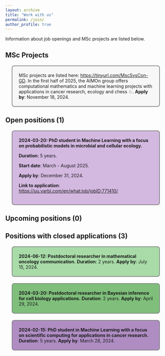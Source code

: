 ```yaml
---
layout: archive
title: "Work with us"
permalink: /join/
author_profile: true
---
```


Information about job openings and MSc projects are listed below.
  
## MSc Projects
<div style="background-color: #f7f7f7; border: 2px solid gray; border-radius: 8px; padding: 20px; margin: 20px;">
MSc projects are listed here: <a href="https://tinyurl.com/MscSysCon-GD">https://tinyurl.com/MscSysCon-GD</a>. 
In the first half of 2025, the AIMOn group offers computational mathematics and machine learning projects with applications in cancer research, ecology and chess ♘. <b>Apply by</b>: November 18, 2024. <br> 
</div>

## Open positions (1)
<div style="background-color: #d3b8e0 ; border: 2px solid gray; border-radius: 8px; padding: 20px; margin: 20px;">
<strong> 2024-03-20: PhD student in Machine Learning with a focus on probabilistic models in microbial and cellular ecology. </strong> 

<b>Duration</b>: 5 years. 

<b>Start date</b>: March - August 2025. 

<b>Apply by</b>: December 31, 2024.<br>

<b>Link to application</b>: <a href="https://uu.varbi.com/en/what:job/jobID:771410/">https://uu.varbi.com/en/what:job/jobID:771410/</a>
</div>

## Upcoming positions (0)

## Positions with closed applications (3)

<div style="background-color:#a8dba7; border: 2px solid gray; border-radius: 8px; padding: 20px; margin: 20px;">
<strong> 2024-06-12: Postdoctoral researcher in mathematical oncology communication.</strong> 
<b>Duration</b>: 2 years. <b>Apply by</b>: July 15, 2024. <br> 
</div>

<div style="background-color: #7fbf7b; border: 2px solid gray; border-radius: 8px; padding: 20px; margin: 20px;">
<strong> 2024-03-20: Postdoctoral researcher in Bayesian inference for cell biology applications.</strong> 
<b>Duration</b>: 2 years. <b>Apply by</b>: April 29, 2024.<br>
</div>

<div style="background-color: #af8dc3; border: 2px solid gray; border-radius: 8px; padding: 20px; margin: 20px;">
<strong> 2024-02-15: PhD student in Machine Learning with a focus on scientific computing for applications in cancer research.</strong>
<b>Duration</b>: 5 years. <b>Apply by</b>: March 28, 2024.<br>
</div>

